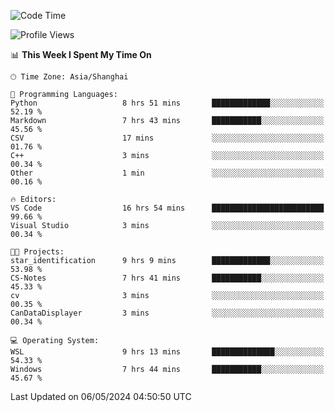<!--START_SECTION:waka-->
![Code Time](http://img.shields.io/badge/Code%20Time-1%2C664%20hrs%2037%20mins-blue)

![Profile Views](http://img.shields.io/badge/Profile%20Views-0-blue)

📊 **This Week I Spent My Time On** 

```text
🕑︎ Time Zone: Asia/Shanghai

💬 Programming Languages: 
Python                   8 hrs 51 mins       █████████████░░░░░░░░░░░░   52.19 % 
Markdown                 7 hrs 43 mins       ███████████░░░░░░░░░░░░░░   45.56 % 
CSV                      17 mins             ░░░░░░░░░░░░░░░░░░░░░░░░░   01.76 % 
C++                      3 mins              ░░░░░░░░░░░░░░░░░░░░░░░░░   00.34 % 
Other                    1 min               ░░░░░░░░░░░░░░░░░░░░░░░░░   00.16 % 

🔥 Editors: 
VS Code                  16 hrs 54 mins      █████████████████████████   99.66 % 
Visual Studio            3 mins              ░░░░░░░░░░░░░░░░░░░░░░░░░   00.34 % 

🐱‍💻 Projects: 
star_identification      9 hrs 9 mins        █████████████░░░░░░░░░░░░   53.98 % 
CS-Notes                 7 hrs 41 mins       ███████████░░░░░░░░░░░░░░   45.33 % 
cv                       3 mins              ░░░░░░░░░░░░░░░░░░░░░░░░░   00.35 % 
CanDataDisplayer         3 mins              ░░░░░░░░░░░░░░░░░░░░░░░░░   00.34 % 

💻 Operating System: 
WSL                      9 hrs 13 mins       ██████████████░░░░░░░░░░░   54.33 % 
Windows                  7 hrs 44 mins       ███████████░░░░░░░░░░░░░░   45.67 % 
```


 Last Updated on 06/05/2024 04:50:50 UTC
<!--END_SECTION:waka-->